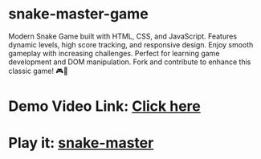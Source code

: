 # snake-master-game
Modern Snake Game built with HTML, CSS, and JavaScript. Features dynamic levels, high score tracking, and responsive design. Enjoy smooth gameplay with increasing challenges. Perfect for learning game development and DOM manipulation. Fork and contribute to enhance this classic game! 🎮🚀

# Demo Video Link: [Click here](https://drive.google.com/file/d/1EOOVtR7PvfX-Wqcrk84FY6JWfDDoa1SM/view?usp=sharing)
# Play it: [snake-master](https://aman-24052001.github.io/snake-master-game/)
